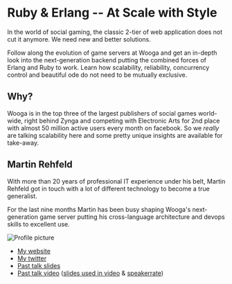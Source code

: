 # Ruby & Erlang -- At Scale with Style

In the world of social gaming, the classic 2-tier of web application does not
cut it anymore. We need new and better solutions.

Follow along the evolution of game servers at Wooga and get an in-depth look
into the next-generation backend putting the combined forces of Erlang and Ruby
to work. Learn how scalability, reliability, concurrency control and beautiful
ode do not need to be mutually exclusive.

## Why?

Wooga is in the top three of the largest publishers of social games world-wide,
right behind Zynga and competing with Electronic Arts for 2nd place with almost
50 million active users every month on facebook. So we _really_ are talking
scalability here and some pretty unique insights are available for take-away.


## Martin Rehfeld

With more than 20 years of professional IT experience under his belt, Martin
Rehfeld got in touch with a lot of different technology to become a true
generalist.

For the last nine months Martin has been busy shaping Wooga's next-generation
game server putting his cross-language architecture and devops skills to
excellent use.

![Profile picture](https://github.com/martinrehfeld/call-for-proposals/raw/master/martin_rehfeld-ruby_and_erlang_a_bond_forged_in_the_fires_of_idiomatic_concurrency/profile_picture.jpg)

- [My website](http://coderwall.com/martinrehfeld)
- [My twitter](https://twitter.com/#!/klickmich)
- [Past talk slides](http://www.slideshare.net/martin.rehfeld)
- [Past talk video](http://vimeo.com/25592244) ([slides used in video](http://scotrug-20110616.assets.io/) & [speakerrate](http://speakerrate.com/talks/7771))
